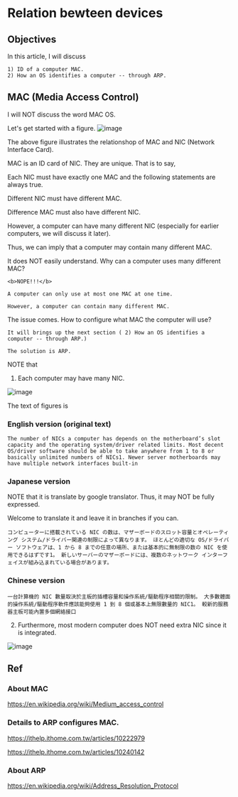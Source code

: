 # Relation bewteen devices
## Objectives
In this article, I will discuss 
  
    1) ID of a computer MAC.
    2) How an OS identifies a computer -- through ARP.
    
 ## MAC (Media Access Control)
 I will NOT discuss the word MAC OS.
 
 Let's get started with a figure.
 ![image](https://user-images.githubusercontent.com/75050655/227235276-cf138917-46d3-4f7b-95cb-2583a08b8f2f.png)
 
 The above figure illustrates the relationshop of MAC and NIC (Network Interface Card). 
 
 MAC is an ID card of NIC. They are unique. That is to say,
 
 Each NIC must have exactly one MAC and the following statements are always true.
 
 Different NIC must have different MAC.
 
 Difference MAC must also have different NIC. 
 
 However, a computer can have many different NIC (especially for earlier computers, we will discuss it later).
 
 Thus, we can imply that a computer may contain many different MAC.
 
 It does NOT easily understand. Why can a computer uses many different MAC?
 
    <b>NOPE!!!</b> 
    
    A computer can only use at most one MAC at one time.
    
    However, a computer can contain many different MAC.
    
The issue comes. How to configure what MAC the computer will use?

    It will brings up the next section ( 2) How an OS identifies a computer -- through ARP.)
    
    The solution is ARP.
    
    
 NOTE that 
 
 1) Each computer may have many NIC.

![image](https://user-images.githubusercontent.com/75050655/227244074-df43988b-418a-46de-bda2-e19cd7f1362a.png)

The text of figures is 

### English version (original text)

    The number of NICs a computer has depends on the motherboard’s slot capacity and the operating system/driver related limits. Most decent OS/driver software should be able to take anywhere from 1 to 8 or basically unlimited numbers of NICs1. Newer server motherboards may have multiple network interfaces built-in

### Japanese version

NOTE that it is translate by google translator. Thus, it may NOT be fully expressed.

Welcome to translate it and leave it in branches if you can.


    コンピューターに搭載されている NIC の数は、マザーボードのスロット容量とオペレーティング システム/ドライバー関連の制限によって異なります。 ほとんどの適切な OS/ドライバー ソフトウェアは、1 から 8 までの任意の場所、または基本的に無制限の数の NIC を使用できるはずです1。 新しいサーバーのマザーボードには、複数のネットワーク インターフェイスが組み込まれている場合があります。
    
### Chinese version

    一台計算機的 NIC 數量取決於主板的插槽容量和操作系統/驅動程序相關的限制。 大多數體面的操作系統/驅動程序軟件應該能夠使用 1 到 8 個或基本上無限數量的 NIC1。 較新的服務器主板可能內置多個網絡接口



2) Furthermore, most  modern computer does NOT need extra NIC since it is integrated.
    
![image](https://user-images.githubusercontent.com/75050655/227242919-5a8b84c0-83c0-420b-a488-c602d647c7db.png)

    
 
 ## Ref
 
 ### About MAC
 https://en.wikipedia.org/wiki/Medium_access_control
 
 ### Details to ARP configures MAC.
 https://ithelp.ithome.com.tw/articles/10222979
 
 https://ithelp.ithome.com.tw/articles/10240142
 
 ### About ARP
 
 https://en.wikipedia.org/wiki/Address_Resolution_Protocol
 
